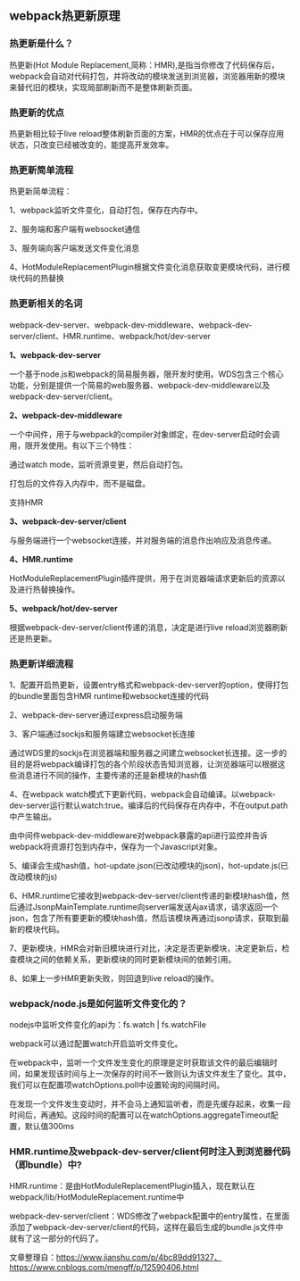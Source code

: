 ## webpack热更新原理

### 热更新是什么？

热更新(Hot Module Replacement,简称：HMR),是指当你修改了代码保存后，webpack会自动对代码打包，并将改动的模块发送到浏览器，浏览器用新的模块来替代旧的模块，实现局部刷新而不是整体刷新页面。

### 热更新的优点

热更新相比较于live reload整体刷新页面的方案，HMR的优点在于可以保存应用状态，只改变已经被改变的，能提高开发效率。

### 热更新简单流程

热更新简单流程：

1、webpack监听文件变化，自动打包，保存在内存中。

2、服务端和客户端有websocket通信

3、服务端向客户端发送文件变化消息

4、HotModuleReplacementPlugin根据文件变化消息获取变更模块代码，进行模块代码的热替换

### 热更新相关的名词

webpack-dev-server、webpack-dev-middleware、webpack-dev-server/client、HMR.runtime、webpack/hot/dev-server

**1、webpack-dev-server**

一个基于node.js和webpack的简易服务器，限开发时使用。WDS包含三个核心功能，分别是提供一个简易的web服务器、webpack-dev-middleware以及webpack-dev-server/client。

**2、webpack-dev-middleware**

一个中间件，用于与webpack的compiler对象绑定，在dev-server启动时会调用，限开发使用。有以下三个特性：

通过watch mode，监听资源变更，然后自动打包。

打包后的文件存入内存中，而不是磁盘。

支持HMR

**3、webpack-dev-server/client**

与服务端进行一个websocket连接，并对服务端的消息作出响应及消息传递。

**4、HMR.runtime**

HotModuleReplacementPlugin插件提供，用于在浏览器端请求更新后的资源以及进行热替换操作。

**5、webpack/hot/dev-server**

根据webpack-dev-server/client传递的消息，决定是进行live reload浏览器刷新还是热更新。

### 热更新详细流程

1、配置开启热更新，设置entry格式和webpack-dev-server的option，使得打包的bundle里面包含HMR runtime和websocket连接的代码

2、webpack-dev-server通过express启动服务端

3、客户端通过sockjs和服务端建立websocket长连接

通过WDS里的sockjs在浏览器端和服务器之间建立websocket长连接。这一步的目的是将webpack编译打包的各个阶段状态告知浏览器，让浏览器端可以根据这些消息进行不同的操作，主要传递的还是新模块的hash值

4、在webpack watch模式下更新代码，webpack会自动编译。以webpack-dev-server运行默认watch:true。编译后的代码保存在内存中，不在output.path中产生输出。

由中间件webpack-dev-middleware对webpack暴露的api进行监控并告诉webpack将资源打包到内存中，保存为一个Javascript对象。

5、编译会生成hash值，hot-update.json(已改动模块的json)，hot-update.js(已改动模块的js)
  
6、HMR.runtime它接收到webpack-dev-server/client传递的新模块hash值，然后通过JsonpMainTemplate.runtime向server端发送Ajax请求，请求返回一个json，包含了所有要更新的模块hash值，然后该模块再通过jsonp请求，获取到最新的模块代码。

7、更新模块，HMR会对新旧模块进行对比，决定是否更新模块，决定更新后，检查模块之间的依赖关系，更新模块的同时更新模块间的依赖引用。

8、如果上一步HMR更新失败，则回退到live reload的操作。

### webpack/node.js是如何监听文件变化的？

nodejs中监听文件变化的api为：fs.watch | fs.watchFile

webpack可以通过配置watch开启监听文件变化。

在webpack中，监听一个文件发生变化的原理是定时获取该文件的最后编辑时间，如果发现该时间与上一次保存的时间不一致则认为该文件发生了变化。其中，我们可以在配置项watchOptions.poll中设置轮询的间隔时间。

在发现一个文件发生变动时，并不会马上通知监听者，而是先缓存起来，收集一段时间后，再通知。这段时间的配置可以在watchOptions.aggregateTimeout配置，默认值300ms


### HMR.runtime及webpack-dev-server/client何时注入到浏览器代码（即bundle）中?

HMR.runtime：是由HotModuleReplacementPlugin插入，现在默认在webpack/lib/HotModuleReplacement.runtime中

webpack-dev-server/client：WDS修改了webpack配置中的entry属性，在里面添加了webpack-dev-server/client的代码，这样在最后生成的bundle.js文件中就有了这一部分的代码了。

文章整理自：https://www.jianshu.com/p/4bc89dd91327、https://www.cnblogs.com/mengff/p/12590406.html





